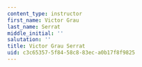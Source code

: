 ```yaml
---
content_type: instructor
first_name: Victor Grau
last_name: Serrat
middle_initial: ''
salutation: ''
title: Victor Grau Serrat
uid: c3c65357-5f84-58c8-83ec-a0b17f8f9825
---
```

